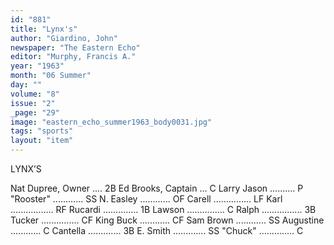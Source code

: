 ```yaml
---
id: "881"
title: "Lynx's"
author: "Giardino, John"
newspaper: "The Eastern Echo"
editor: "Murphy, Francis A."
year: "1963"
month: "06 Summer"
day: ""
volume: "8"
issue: "2"
_page: "29"
image: "eastern_echo_summer1963_body0031.jpg"
tags: "sports"
layout: "item"
---
```

LYNX’S

Nat Dupree, Owner .... 2B
Ed Brooks, Captain ... C
Larry Jason .......... P
"Rooster" ............ SS
N. Easley ............ OF
Carell ............... LF
Karl ................. RF
Rucardi .............. 1B
Lawson ............... C
Ralph ................ 3B
Tucker ............... CF
King Buck ............ CF
Sam Brown ............ SS
Augustine ............ C
Cantella ............. 3B
E. Smith ............. SS
"Chuck" .............. C 
